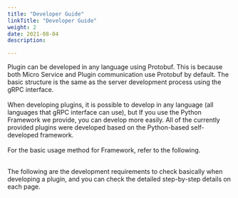 ```yaml
---
title: "Developer Guide"
linkTitle: "Developer Guide"
weight: 2
date: 2021-08-04
description: 

---
```


Plugin can be developed in any language using Protobuf.
This is because both Micro Service and Plugin communication use Protobuf by default. The basic structure is the same as the server development process using the gRPC interface.
<br><br>
When developing plugins, it is possible to develop in any language (all languages that gRPC interface can use), but
If you use the Python Framework we provide, you can develop more easily.
All of the currently provided plugins were developed based on the Python-based self-developed framework.
<br><br>
For the basic usage method for Framework, refer to the following.
<br><br>

The following are the development requirements to check basically when developing a plugin, and you can check the detailed step-by-step details on each page.

